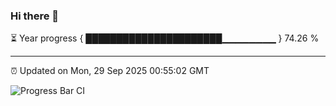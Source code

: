 ### Hi there 👋

⏳ Year progress { ██████████████████████▁▁▁▁▁▁▁▁ } 74.26 %

---

⏰ Updated on Mon, 29 Sep 2025 00:55:02 GMT

![Progress Bar CI](https://github.com/Shyam-Makwana/GitHub-Actions-Demo/workflows/Progress%20Bar%20CI/badge.svg)
